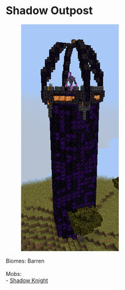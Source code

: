 # Shadow Outpost

<figure><img src="../../../../.gitbook/assets/image (67).png" alt=""><figcaption></figcaption></figure>

Biomes: Barren\
\
Mobs:\
\- [Shadow Knight](../../mobs/boss/shadow-knight.md)
